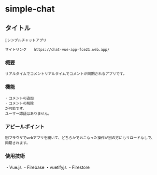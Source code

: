 # simple-chat

## タイトル
```
シンプルチャットアプリ

サイトリンク　　https://chat-vue-app-fce21.web.app/
```

### 概要
```
リアルタイムでコメントリアルタイムでコメントが同期されるアプリです。
```

### 機能
```
・コメントの追加
・コメントの削除
が可能です。
ユーザー認証はありません。
```

### アピールポイント
```
別プラウザでwebアプリを開いて、どちらかでおこなった操作が別の方にもリロードなしで、
同期されます。
```

### 使用技術
・Vue.js
・Firebase
・vuetifyjs
・Firestore
